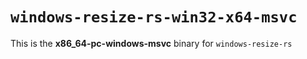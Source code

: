 # `windows-resize-rs-win32-x64-msvc`

This is the **x86_64-pc-windows-msvc** binary for `windows-resize-rs`
